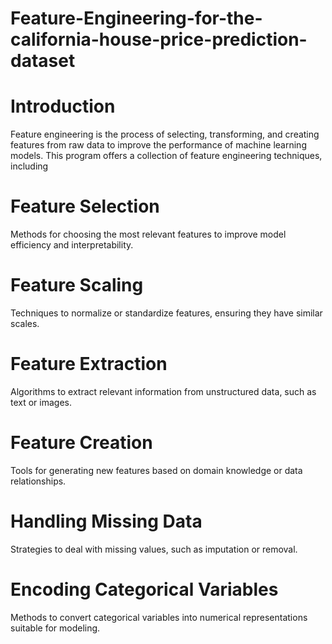 # Feature-Engineering-for-the-california-house-price-prediction-dataset

# Introduction

Feature engineering is the process of selecting, transforming, and creating features from raw data to improve the performance of machine learning models. This program offers a collection of feature engineering techniques, including


# Feature Selection
Methods for choosing the most relevant features to improve model efficiency and interpretability.


# Feature Scaling
Techniques to normalize or standardize features, ensuring they have similar scales.


# Feature Extraction
Algorithms to extract relevant information from unstructured data, such as text or images.


# Feature Creation
Tools for generating new features based on domain knowledge or data relationships.


# Handling Missing Data
Strategies to deal with missing values, such as imputation or removal.


# Encoding Categorical Variables
Methods to convert categorical variables into numerical representations suitable for modeling.









